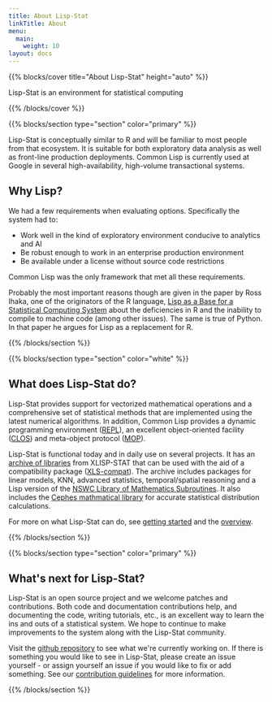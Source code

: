 ```yaml
---
title: About Lisp-Stat
linkTitle: About
menu:
  main:
    weight: 10
layout: docs
---
```


{{% blocks/cover title="About Lisp-Stat" height="auto" %}}

Lisp-Stat is an environment for statistical computing


{{% /blocks/cover %}}

{{% blocks/section type="section" color="primary" %}}

Lisp-Stat is conceptually similar to R and will be familiar to most
people from that ecosystem.  It is suitable for both exploratory data
analysis as well as front-line production deployments.  Common Lisp is
currently used at Google in several high-availability, high-volume
transactional systems.

## Why Lisp?
We had a few requirements when evaluating options.  Specifically the
system had to:

- Work well in the kind of exploratory environment conducive to analytics and AI
- Be robust enough to work in an enterprise production environment
- Be available under a license without source code restrictions

Common Lisp was the only framework that met all these requirements.

Probably the most important reasons though are given in the paper by
Ross Ihaka, one of the originators of the R language, [Lisp as a Base
for a Statistical Computing
System](https://www.stat.auckland.ac.nz/~ihaka/downloads/Compstat-2008.pdf)
about the deficiencies in R and the inability to compile to
machine code (among other issues). The same is true of Python. In that
paper he argues for Lisp as a replacement for R.

{{% /blocks/section %}}


{{% blocks/section type="section" color="white" %}}

## What does Lisp-Stat do?

Lisp-Stat provides support for vectorized mathematical operations and
a comprehensive set of statistical methods that are implemented using
the latest numerical algorithms.  In addition, Common Lisp provides a
dynamic programming environment
([REPL](https://en.wikipedia.org/wiki/Read%E2%80%93eval%E2%80%93print_loop)),
an excellent object-oriented facility
([CLOS](https://en.wikipedia.org/wiki/Common_Lisp_Object_System))
and meta-object protocol
([MOP](https://en.wikipedia.org/wiki/Metaobject#Metaobject_protocol)).

Lisp-Stat is functional today and in daily use on several projects. It has an [archive of libraries](https://github.com/Lisp-Stat/xls-archive) from XLISP-STAT that can be used with the aid of a compatibility package ([XLS-compat](https://github.com/Lisp-Stat/XLS-compat)).  The archive includes packages for linear models, KNN, advanced statistics, temporal/spatial reasoning and a Lisp version of the [NSWC Library of Mathematics Subroutines](https://ntrl.ntis.gov/NTRL/dashboard/searchResults/titleDetail/ADA261511.xhtml). It also includes the [Cephes mathmatical library](https://github.com/Lisp-Stat/cephes.cl) for accurate statistical distribution calculations.

For more on what Lisp-Stat can do, see [getting started](/docs/getting-started/) and the [overview](/docs/overview).

{{% /blocks/section %}}


{{% blocks/section type="section" color="primary" %}}
## What's next for Lisp-Stat?

Lisp-Stat is an open source project and we welcome patches and
contributions.  Both code and documentation contributions help, and
documenting the code, writing tutorials, etc., is an excellent way to
learn the ins and outs of a statistical system.  We hope to continue
to make improvements to the system along with the Lisp-Stat community.

Visit the [github repository](https://github.com/lisp-stat/) to
see what we're currently working on. If there is something you would like
to see in Lisp-Stat, please create an issue yourself - or assign
yourself an issue if you would like to fix or add something.  See our
[contribution guidelines](/docs/contributing/) for more
information.

{{% /blocks/section %}}





